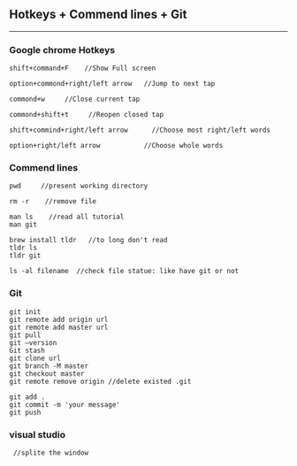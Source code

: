 ## Hotkeys + Commend lines + Git
---

### Google chrome Hotkeys 


```
shift+command+F    //Show Full screen

option+commond+right/left arrow   //Jump to next tap  

commond+w     //Close current tap

commond+shift+t     //Reopen closed tap

shift+commind+right/left arrow      //Choose most right/left words

option+right/left arrow           //Choose whole words

```



### Commend lines


```
pwd     //present working directory

rm -r    //remove file

man ls    //read all tutorial
man git
 
brew install tldr   //to long don't read
tldr ls
tldr git

ls -al filename  //check file statue: like have git or not
```


### Git

```
git init
git remote add origin url
git remote add master url
git pull
git —version
Git stash
git clone url
git branch -M master 
git checkout master
git remote remove origin //delete existed .git

git add .
git commit -m 'your message'
git push 
```

### visual studio


```
 //splite the window
```
